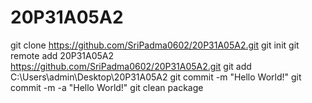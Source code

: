 # 20P31A05A2
git clone https://github.com/SriPadma0602/20P31A05A2.git
git init
git remote add 20P31A05A2 https://github.com/SriPadma0602/20P31A05A2.git
git add C:\Users\admin\Desktop\20P31A05A2
git commit -m "Hello World!"
git commit -m -a "Hello World!"
git clean package
